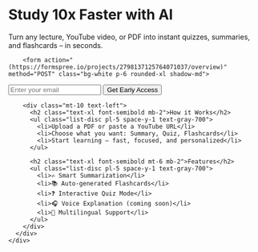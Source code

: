 <!DOCTYPE html>
<html lang="en">
  <head>
    <meta charset="UTF-8" />
    <meta name="viewport" content="width=device-width, initial-scale=1.0" />
    <title>AI Study Buddy</title>
    <script src="https://cdn.tailwindcss.com"></script>
  </head>
  <body class="bg-gradient-to-b from-blue-50 to-white text-gray-800">
    <div class="min-h-screen flex flex-col items-center justify-center px-4">
      <div class="max-w-2xl w-full text-center">
        <h1 class="text-4xl sm:text-5xl font-bold mb-4 text-blue-700">Study 10x Faster with AI</h1>
        <p class="text-lg sm:text-xl mb-8">Turn any lecture, YouTube video, or PDF into instant quizzes, summaries, and flashcards – in seconds.</p>

        <form action="(https://formspree.io/projects/2798137125764071037/overview)" method="POST" class="bg-white p-6 rounded-xl shadow-md">
  <input type="email" name="email" placeholder="Enter your email"
    class="w-full p-3 rounded-lg border border-gray-300 mb-4 focus:outline-none focus:ring-2 focus:ring-blue-400"
    required />
  <button type="submit"
    class="w-full bg-blue-600 hover:bg-blue-700 text-white font-semibold py-3 rounded-lg transition">
    Get Early Access
  </button>
</form>

        <div class="mt-10 text-left">
          <h2 class="text-xl font-semibold mb-2">How it Works</h2>
          <ul class="list-disc pl-5 space-y-1 text-gray-700">
            <li>Upload a PDF or paste a YouTube URL</li>
            <li>Choose what you want: Summary, Quiz, Flashcards</li>
            <li>Start learning — fast, focused, and personalized</li>
          </ul>

          <h2 class="text-xl font-semibold mt-6 mb-2">Features</h2>
          <ul class="list-disc pl-5 space-y-1 text-gray-700">
            <li>✍️ Smart Summarization</li>
            <li>📚 Auto-generated Flashcards</li>
            <li>❓ Interactive Quiz Mode</li>
            <li>🎧 Voice Explanation (coming soon)</li>
            <li>💬 Multilingual Support</li>
          </ul>
        </div>
      </div>
    </div>
  </body>
</html>
